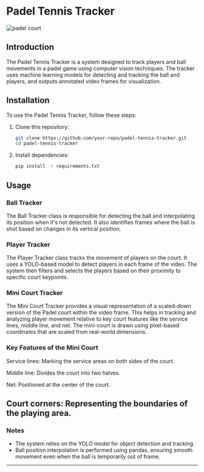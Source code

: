 # Padel Tennis Tracker
![padel court](https://github.com/user-attachments/assets/6335af99-c95d-4b2e-934b-c9942e5a7197)

## Introduction

The Padel Tennis Tracker is a system designed to track players and ball movements in a padel game using computer vision techniques. The tracker uses machine learning models for detecting and tracking the ball and players, and outputs annotated video frames for visualization.

## Installation

To use the Padel Tennis Tracker, follow these steps:

1. Clone this repository:
   ```bash
   git clone https://github.com/your-repo/padel-tennis-tracker.git
   cd padel-tennis-tracker
   ```

2. Install dependencies:
   ```bash
   pip install -r requirements.txt
   ```

## Usage

### Ball Tracker

The Ball Tracker class is responsible for detecting the ball and interpolating its position when it's not detected. It also identifies frames where the ball is shot based on changes in its vertical position.

### Player Tracker

The Player Tracker class tracks the movement of players on the court. It uses a YOLO-based model to detect players in each frame of the video. The system then filters and selects the players based on their proximity to specific court keypoints.

### Mini Court Tracker
The Mini Court Tracker provides a visual representation of a scaled-down version of the Padel court within the video frame. This helps in tracking and analyzing player movement relative to key court features like the service lines, middle line, and net. The mini-court is drawn using pixel-based coordinates that are scaled from real-world dimensions.

### Key Features of the Mini Court
Service lines: Marking the service areas on both sides of the court.

Middle line: Divides the court into two halves.

Net: Positioned at the center of the court.

Court corners: Representing the boundaries of the playing area.
---

### Notes

- The system relies on the YOLO model for object detection and tracking.
- Ball position interpolation is performed using pandas, ensuring smooth movement even when the ball is temporarily out of frame.

---

